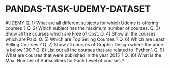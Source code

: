 # PANDAS-TASK-UDEMY-DATASET
#UDEMY
Q. 1) What are all different subjects for which Udemy is offering courses ? 
Q. 2) Which subject has the maximum number of courses. 
Q. 3) Show all the courses which are Free of Cost. 
Q. 4) Show all the courses which are Paid. 
Q. 5) Which are Top Selling Courses ? 
Q. 6) Which are Least Selling Courses ? 
Q. 7) Show all courses of Graphic Design where the price is below 100 ? 
Q. 8) List out all the courses that are related to 'Python'. 
Q. 9) What are courses that were published in the year 2015 ? 
Q. 10) What is the Max. Number of Subscribers for Each Level of courses ?
